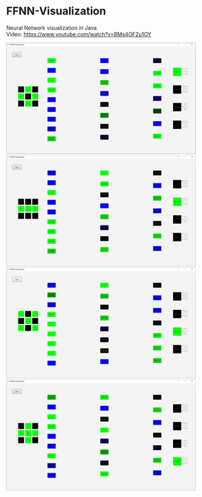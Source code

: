 # FFNN-Visualization
 Neural Network visualization in Java  
 Video: https://www.youtube.com/watch?v=BMs4OF2u1OY  
  
  ![alt text](https://github.com/viktorvano/FFNN-Visualization/blob/master/screenshots/output1.png)  
  ![alt text](https://github.com/viktorvano/FFNN-Visualization/blob/master/screenshots/output2.png)  
  ![alt text](https://github.com/viktorvano/FFNN-Visualization/blob/master/screenshots/output3.png)  
  ![alt text](https://github.com/viktorvano/FFNN-Visualization/blob/master/screenshots/output4.png)  
